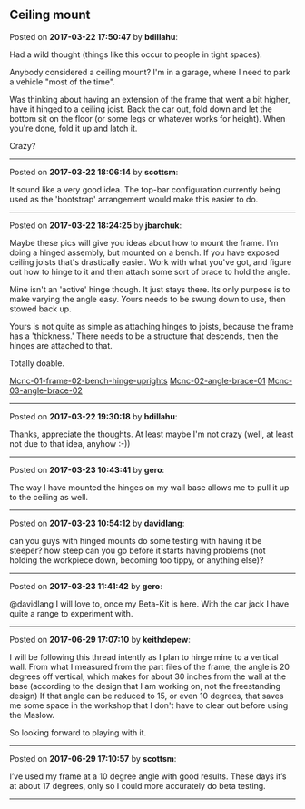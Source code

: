 ## Ceiling mount
Posted on **2017-03-22 17:50:47** by **bdillahu**:

Had a wild thought (things like this occur to people in tight spaces).



Anybody considered a ceiling mount? I'm in a garage, where I need to park a vehicle "most of the time".



Was thinking about having an extension of the frame that went a bit higher, have it hinged to a ceiling joist. Back the car out, fold down and let the bottom sit on the floor (or some legs or whatever works for height). When you're done, fold it up and latch it.



Crazy?

---

Posted on **2017-03-22 18:06:14** by **scottsm**:

It sound like a very good idea. The top-bar configuration currently being used as the 'bootstrap' arrangement would make this easier to do.

---

Posted on **2017-03-22 18:24:25** by **jbarchuk**:

Maybe these pics will give you ideas about how to mount the frame. I'm doing a hinged assembly, but mounted on a bench. If you have exposed ceiling joists that's drastically easier. Work with what you've got, and figure out how to hinge to it and then attach some sort of brace to hold the angle.

Mine isn't an 'active' hinge though. It just stays there. Its only purpose is to make varying the angle easy. Yours needs to be swung down to use, then stowed back up.

Yours is not quite as simple as attaching hinges to joists, because the frame has a 'thickness.' There needs to be a structure that descends, then the hinges are attached to that.

Totally doable.

 [Mcnc-01-frame-02-bench-hinge-uprights](../../images/hG/Tt/hGTt_mcnc01frame02benchhingeuprights.png.jpg) [Mcnc-02-angle-brace-01](../../images/R8/RL/R8RL_mcnc02anglebrace01.png.jpg) [Mcnc-03-angle-brace-02](../../images/4g/mK/4gmK_mcnc03anglebrace02.png.jpg)

---

Posted on **2017-03-22 19:30:18** by **bdillahu**:

Thanks, appreciate the thoughts. At least maybe I'm not crazy (well, at least not due to that idea, anyhow :-))

---

Posted on **2017-03-23 10:43:41** by **gero**:

The way I have mounted the hinges on my wall base allows me to pull it up to the ceiling as well.

---

Posted on **2017-03-23 10:54:12** by **davidlang**:

can you guys with hinged mounts do some testing with having it be steeper? how steep can you go before it starts having problems (not holding the workpiece down, becoming too tippy, or anything else)?

---

Posted on **2017-03-23 11:41:42** by **gero**:

@davidlang I will love to, once my Beta-Kit is here. With the car jack I have quite a range to experiment with.

---

Posted on **2017-06-29 17:07:10** by **keithdepew**:

I will be following this thread intently as I plan to hinge mine to a vertical wall.  From what I measured from the part files of the frame, the angle is 20 degrees off vertical, which makes for about 30 inches from the wall at the base (according to the design that I am working on, not the freestanding design)  If that angle can be reduced to 15, or even 10 degrees, that saves me some space in the workshop that I don't have to clear out before using the Maslow.  

So looking forward to playing with it.

---

Posted on **2017-06-29 17:10:57** by **scottsm**:

I’ve used my frame at a 10 degree angle with good results. These days it’s at about 17 degrees, only so I could more accurately do beta testing.

---

